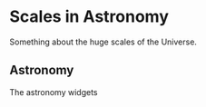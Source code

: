 # Scales in Astronomy

Something about the huge scales of the Universe.

## Astronomy

The astronomy widgets

